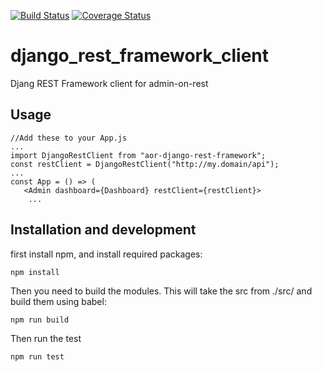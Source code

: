 [![Build Status](https://travis-ci.org/vilkasgroup/django_rest_framework_client.svg?branch=master)](https://travis-ci.org/vilkasgroup/django_rest_framework_client)
[![Coverage Status](https://coveralls.io/repos/github/vilkasgroup/django_rest_framework_client/badge.svg?branch=master)](https://coveralls.io/github/vilkasgroup/django_rest_framework_client?branch=master)

# django_rest_framework_client
Djang REST Framework client for admin-on-rest

## Usage
    //Add these to your App.js
    ...
    import DjangoRestClient from "aor-django-rest-framework";
    const restClient = DjangoRestClient("http://my.domain/api");
    ...
    const App = () => (
       <Admin dashboard={Dashboard} restClient={restClient}>
        ...

    


## Installation and development

first install npm, and install required packages:

    npm install


Then you need to build the modules. This will take the src from ./src/ and build them using babel:

    npm run build

Then run the test

    npm run test
